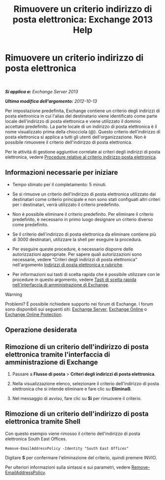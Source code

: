 ﻿---
title: 'Rimuovere un criterio indirizzo di posta elettronica: Exchange 2013 Help'
TOCTitle: Rimuovere un criterio indirizzo di posta elettronica
ms:assetid: f1d05223-7d41-406d-8fae-f4227be1c1c2
ms:mtpsurl: https://technet.microsoft.com/it-it/library/Bb125181(v=EXCHG.150)
ms:contentKeyID: 50482002
ms.date: 05/22/2018
mtps_version: v=EXCHG.150
ms.translationtype: MT
---

# Rimuovere un criterio indirizzo di posta elettronica

 

_**Si applica a:** Exchange Server 2013_

_**Ultima modifica dell'argomento:** 2012-10-13_

Per impostazione predefinita, Exchange contiene un criterio degli indirizzi di posta elettronica in cui l'alias del destinatario viene identificato come parte locale dell'indirizzo di posta elettronica e viene utilizzato il dominio accettato predefinito. La parte locale di un indirizzo di posta elettronica è il nome visualizzato prima della chiocciola (@). Questo criterio dell'indirizzo di posta elettronica si applica a tutti gli utenti dell'organizzazione. Non è possibile rimuovere il criterio dell'indirizzo di posta elettronica.

Per le attività di gestione aggiuntive correlate ai criteri degli indirizzi di posta elettronica, vedere [Procedure relative al criterio indirizzo posta elettronica](email-address-policy-procedures-exchange-2013-help.md).

## Informazioni necessarie per iniziare

  - Tempo stimato per il completamento: 5 minuti.

  - Se si rimuove un criterio dell'indirizzo di posta elettronica utilizzato dai destinatari come criterio principale e non sono stati configuati altri criteri per i destinatari, verrà utilizzato il criterio predefinito.

  - Non è possibile eliminare il criterio predefinito. Per eliminare il criterio predefinito, è necessario in primo luogo designare un criterio diverso come predefinito.

  - Se il criterio dell'indirizzo di posta elettronica da eliminare contiene più di 3000 destinatari, utilizzare la shell per eseguire la procedura.

  - Per eseguire queste procedure, è necessario disporre delle autorizzazioni appropriate. Per sapere quali autorizzazioni sono necessarie, vedere "Criteri degli indirizzi di posta elettronica" nell'argomento [Indirizzi di posta elettronica e rubriche](email-addresses-and-address-books-exchange-2013-help.md).

  - Per informazioni sui tasti di scelta rapida che è possibile utilizzare con le procedure in questo argomento, vedere [Tasti di scelta rapida nell'interfaccia di amministrazione di Exchange](keyboard-shortcuts-in-the-exchange-admin-center-exchange-online-protection-help.md).


> [!WARNING]
> Problemi? È possibile richiedere supporto nei forum di Exchange. I forum sono disponibili sui seguenti siti: <A href="https://go.microsoft.com/fwlink/p/?linkid=60612">Exchange Server</A>, <A href="https://go.microsoft.com/fwlink/p/?linkid=267542">Exchange Online</A> o <A href="https://go.microsoft.com/fwlink/p/?linkid=285351">Exchange Online Protection</A>.



## Operazione desiderata

## Rimozione di un criterio dell'indirizzo di posta elettronica tramite l'interfaccia di amministrazione di Exchange

1.  Passare a **Flusso di posta** \> **Criteri degli indirizzi di posta elettronica**.

2.  Nella visualizzazione elenco, selezionare il criterio dell'indirizzo di posta elettronica che si intende eliminare e fare clic su **Elimina**![Icona Elimina](images/Dd979797.14f639f6-61e8-4418-bbfb-0db14de9d2f5(EXCHG.150).gif "Icona Elimina").

3.  Nel messaggio di avviso, fare clic su **Sì** per rimuovere il criterio.

## Rimozione di un criterio dell'indirizzo di posta elettronica tramite Shell

Con questo esempio viene rimosso il criterio dell'indirizzo di posta elettronica South East Offices.

    Remove-EmailAddressPolicy -Identity "South East Offices"

Digitare **S** per confermare l'eliminazione del criterio, quindi premere INVIO.

Per ulteriori informazioni sulla sintassi e sui parametri, vedere [Remove-EmailAddressPolicy](https://technet.microsoft.com/it-it/library/bb124504\(v=exchg.150\)).

